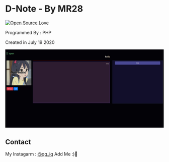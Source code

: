 # D-Note - By MR28
[![Open Source Love](https://badges.frapsoft.com/os/v1/open-source.svg?v=103)](https://github.com/ellerbrock/open-source-badges/)

Programmed By : PHP

Created in ‎July ‎19 ‎2020



![program pic](https://github.com/JUSTSAIF/D-Note/blob/main/Pic.png?raw=true)




## Contact
My Instagarm : [@qq_iq](https://www.instagram.com/qq_iq) Add Me :)🖤
